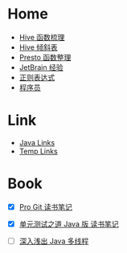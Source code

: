 # Home

* [Hive 函数梳理](/database/Hive%20函数梳理.md)
* [Hive 倾斜表](/database/Hive%20倾斜表.md)
* [Presto 函数整理](/database/Presto%20函数整理.md)
* [JetBrain 经验](1/JetBrain%20经验.md)
* [正则表达式](1/正则表达式.md)
* [程序员](1/程序员.md)

# Link

* [Java Links](/link/Java%20Links.md)
* [Temp Links](/link/Temp%20Links.md)

# Book

* [x] [Pro Git 读书笔记](/book/Pro%20Git%20读书笔记.md)
* [x] [单元测试之道 Java 版 读书笔记](/book/单元测试之道%20Java%20版%20读书笔记.md)
* [ ] [深入浅出 Java 多线程](http://concurrent.redspider.group/article/01/1.html)

